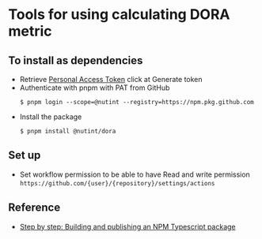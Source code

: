 # Tools for using calculating DORA metric

## To install as dependencies
- Retrieve [Personal Access Token](https://github.com/settings/tokens/new?description=Npm-package-access&scopes=read:packages) click at Generate token
- Authenticate with pnpm with PAT from GitHub
  ```shell
  $ pnpm login --scope=@nutint --registry=https://npm.pkg.github.com
  ```
- Install the package
  ```shell
  $ pnpm install @nutint/dora
  ```

## Set up
- Set workflow permission to be able to have Read and write permission `https://github.com/{user}/{repository}/settings/actions`

## Reference
- [Step by step: Building and publishing an NPM Typescript package](https://itnext.io/step-by-step-building-and-publishing-an-npm-typescript-package-44fe7164964c)
